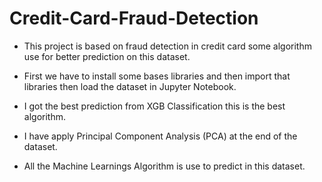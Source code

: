 # Credit-Card-Fraud-Detection
* This project is based on fraud detection in credit card some algorithm use for better prediction on this dataset.
 
 * First we have to install some bases libraries and then import that libraries then load the dataset in Jupyter Notebook.
 * I got the best prediction from XGB Classification this is the best algorithm. 
 * I have apply Principal Component Analysis (PCA) at the end of the dataset.
 * All the Machine Learnings Algorithm is use to predict in this dataset.
